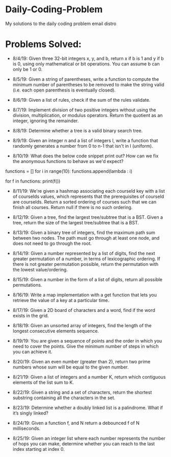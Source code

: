 # Daily-Coding-Problem
My solutions to the daily coding problem email distro


# Problems Solved:
- 8/4/19: Given three 32-bit integers x, y, and b,
return x if b is 1 and y if b is 0,
using only mathematical or bit operations.
You can assume b can only be 1 or 0.

- 8/5/19: Given a string of parentheses,
write a function to compute the minimum number
of parentheses to be removed to make the
string valid (i.e. each open parenthesis is
eventually closed).

- 8/6/19: Given a list of rules, check if the sum of the rules validate.

- 8/7/19: Implement division of two positive integers without using the division, multiplication,
or modulus operators. Return the quotient
as an integer, ignoring the remainder.

- 8/8/19: Determine whether a tree is a valid binary search tree.

- 8/9/19: Given an integer n and a list of integers l,
write a function that randomly generates a
number from 0 to n-1 that isn't in l (uniform).

- 8/10/19: What does the below code snippet print out?
How can we fix the anonymous functions to behave as we'd expect?

functions = []
for i in range(10):
    functions.append(lambda : i)

for f in functions:
    print(f())

- 8/11/19: We're given a hashmap associating each
courseId key with a list of courseIds values,
which represents that the prerequisites of
courseId are courseIds. Return a sorted
ordering of courses such that we can finish
all courses.
Return null if there is no such ordering.

- 8/12/19: Given a tree, find the largest tree/subtree that is a BST.
Given a tree, return the size of the largest tree/subtree that is a BST.

- 8/13/19: Given a binary tree of integers,
find the maximum path sum between two nodes.
The path must go through at least one node,
and does not need to go through the root.

- 8/14/19: Given a number represented by a list of digits,
find the next greater permutation of a number,
in terms of lexicographic ordering. If there
is not greater permutation possible, return
the permutation with the lowest value/ordering.

- 8/15/19: Given a number in the form of a list of digits,
return all possible permutations.

- 8/16/19: Write a map implementation with a get function
that lets you retrieve the value of a key at a particular time.

- 8/17/19: Given a 2D board of characters and a word,
find if the word exists in the grid.

- 8/18/19: Given an unsorted array of integers,
find the length of the longest consecutive
elements sequence.

- 8/19/19: You are given a sequence of points and
the order in which you need to cover the
points. Give the minimum number of steps
in which you can achieve it.

- 8/20/19: Given an even number (greater than 2),
return two prime numbers whose sum will
be equal to the given number.

- 8/21/19: Given a list of integers and a number K,
return which contiguous elements of the
list sum to K.

- 8/22/19: Given a string and a set of characters,
return the shortest substring containing
all the characters in the set.

- 8/23/19: Determine whether a doubly linked
list is a palindrome. What if it’s singly linked?

- 8/24/19: Given a function f, and N return a
debounced f of N milliseconds.

- 8/25/19: Given an integer list where each number
represents the number of hops you can make,
determine whether you can reach to the last
index starting at index 0.
